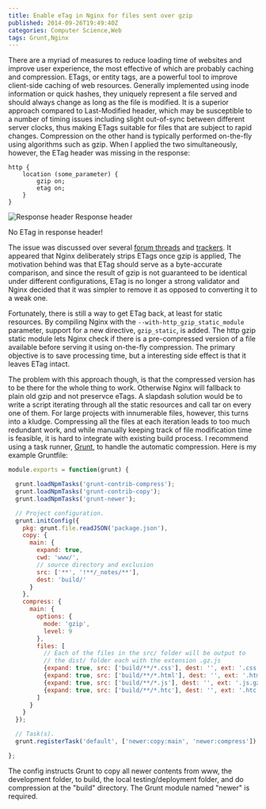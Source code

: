 ```yaml
---
title: Enable eTag in Nginx for files sent over gzip
published: 2014-09-26T19:49:40Z
categories: Computer Science,Web
tags: Grunt,Nginx
---
```


There are a myriad of measures to reduce loading time of websites and improve user experience, the most effective of which are probably caching and compression. ETags, or entity tags, are a powerful tool to improve client-side caching of web resources. Generally implemented using inode information or quick hashes, they uniquely represent a file served and should always change as long as the file is modified. It is a superior approach compared to Last-Modified header, which may be susceptible to a number of timing issues including slight out-of-sync between different server clocks, thus making ETags suitable for files that are subject to rapid changes. Compression on the other hand is typically performed on-the-fly using algorithms such as gzip. When I applied the two simultaneously, however, the ETag header was missing in the response:

```
http {
    location (some_parameter) {
        gzip on;
        etag on;
    }
}
```

![Response header](https://static.thinkingandcomputing.com/2014/09/response.png)
<tnc-caption>Response header</tnc-caption>

No ETag in response header!

The issue was discussed over several [forum threads](http://forum.nginx.org/read.php?2,240120,240127) and [trackers](http://code.google.com/p/phusion-passenger/issues/detail?id=903). It appeared that Nginx deliberately strips ETags once gzip is applied, The motivation behind was that ETag should serve as a byte-accurate comparison, and since the result of gzip is not guaranteed to be identical under different configurations, ETag is no longer a strong validator and Nginx decided that it was simpler to remove it as opposed to converting it to a weak one.

Fortunately, there is still a way to get ETag back, at least for static resources. By compiling Nginx with the `--with-http_gzip_static_module` parameter, support for a new directive, `gzip_static`, is added. The http gzip static module lets Nginx check if there is a pre-compressed version of a file available before serving it using on-the-fly compression. The primary objective is to save processing time, but a interesting side effect is that it leaves ETag intact.

The problem with this approach though, is that the compressed version has to be there for the whole thing to work. Otherwise Nginx will fallback to plain old gzip and not preservce eTags. A slapdash solution would be to write a script iterating through all the static resources and call tar on every one of them. For large projects with innumerable files, however, this turns into a kludge. Compressing all the files at each iteration leads to too much redundant work, and while manually keeping track of file modification time is feasible, it is hard to integrate with existing build process. I recommend using a task runner, [Grunt](http://gruntjs.com/), to handle the automatic compression. Here is my example Gruntfile:

```javascript
module.exports = function(grunt) {

  grunt.loadNpmTasks('grunt-contrib-compress');
  grunt.loadNpmTasks('grunt-contrib-copy');
  grunt.loadNpmTasks('grunt-newer');

  // Project configuration.
  grunt.initConfig({
    pkg: grunt.file.readJSON('package.json'),
	copy: {
      main: {
        expand: true,
		cwd: 'www/',
		// source directory and exclusion
        src: ['**', '!**/_notes/**'],
        dest: 'build/'
      }
    },
    compress: {
      main: {
        options: {
          mode: 'gzip',
		  level: 9
        },
        files: [
          // Each of the files in the src/ folder will be output to
          // the dist/ folder each with the extension .gz.js
          {expand: true, src: ['build/**/*.css'], dest: '', ext: '.css.gz', extDot: 'last'},
		  {expand: true, src: ['build/**/*.html'], dest: '', ext: '.html.gz', extDot: 'last'},
		  {expand: true, src: ['build/**/*.js'], dest: '', ext: '.js.gz', extDot: 'last'},
		  {expand: true, src: ['build/**/*.htc'], dest: '', ext: '.htc.gz', extDot: 'last'}
        ]
      }
    }
  });

  // Task(s).
  grunt.registerTask('default', ['newer:copy:main', 'newer:compress']);

};
```

The config instructs Grunt to copy all newer contents from www, the development folder, to build, the local testing/deployment folder, and do compression at the "build" directory. The Grunt module named "newer" is required.
